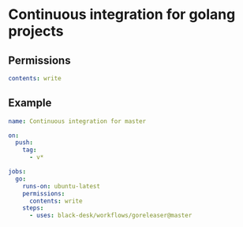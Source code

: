 <!--
SPDX-License-Identifier: MIT
SPDX-FileCopyrightText: Copyright 2025 Chen Linxuan <me@black-desk.cn>
-->

# Continuous integration for golang projects

## Permissions

``` yaml
contents: write
```

## Example

``` yaml
name: Continuous integration for master

on:
  push:
    tag:
      - v*

jobs:
  go:
    runs-on: ubuntu-latest
    permissions:
      contents: write
    steps:
      - uses: black-desk/workflows/goreleaser@master
```
